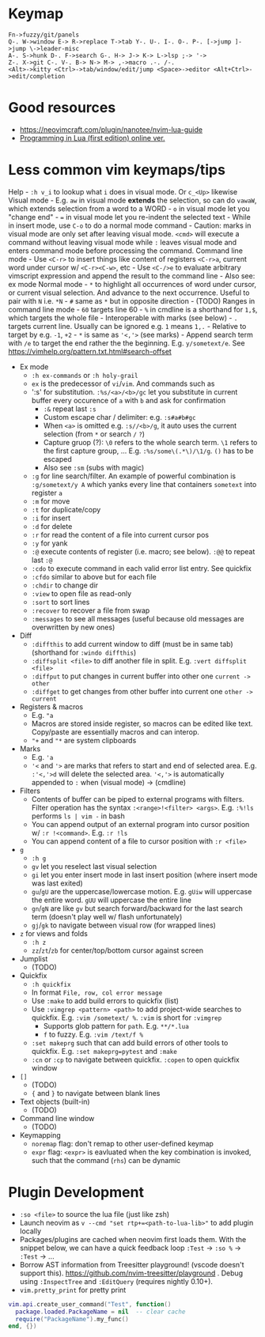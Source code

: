 # Keymap

```
Fn->fuzzy/git/panels
Q-. W->window E-> R->replace T->tab Y-. U-. I-. O-. P-. [->jump ]->jump \->leader-misc
A-. S->hunk D-. F->search G-. H-> J-> K-> L->lsp ;-> '->
Z-. X->git C-. V-. B-> N-> M-> ,->macro .-. /-.
<Alt>->kitty <Ctrl>->tab/window/edit/jump <Space>->editor <Alt+Ctrl>->edit/completion
```

# Good resources

- https://neovimcraft.com/plugin/nanotee/nvim-lua-guide
- [Programming in Lua (first edition) online ver.](https://www.lua.org/pil/contents.html)

# Less common vim keymaps/tips

Help
    - `:h v_i` to lookup what `i` does in visual mode. Or `c_<Up>` likewise
Visual mode
    - E.g. `aw` in visual mode **extends** the selection, so can do `vawaW`, which extends selection from a word to a WORD
    - `o` in visual mode let you "change end"
    - `=` in visual mode let you re-indent the selected text
    - While in insert mode, use `C-o` to do a normal mode command
    - Caution: marks in visual mode are only set after leaving visual mode. `<cmd>` will execute a command without leaving visual mode while `:` leaves visual mode and enters command mode before processing the command.
Command line mode
    - Use `<C-r>` to insert things like content of registers `<C-r>a`, current word under cursor w/ `<C-r><C-w>`, etc
    - Use `<C-/>e` to evaluate arbitrary vimscript expression and append the result to the command line
    - Also see: ex mode
Normal mode
    - `*` to highlight all occurrences of word under cursor, or current visual selection. And advance to the next occurrence. Useful to pair with `N` i.e. `*N`
    - `#` same as `*` but in opposite direction
    - (TODO)
Ranges in command line mode
    - `60` targets line 60
    - `%` in cmdline is a shorthand for `1,$`, which targets the whole file
    - Interoperable with marks (see below)
    - `.` targets current line. Usually can be ignored e.g. `1` means `1,.`
    - Relative to target by e.g. `-1`, `+2`
    - `*` is same as `'<,'>` (see marks)
    - Append search term with `/e` to target the end rather the the beginning. E.g. `y/sometext/e`. See https://vimhelp.org/pattern.txt.html#search-offset
- Ex mode
    - `:h ex-commands` or `:h holy-grail`
    - `ex` is the predecessor of `vi`/`vim`. And commands such as 
    - ':s' for substitution. `:%s/<a>/<b>/gc` let you substitute in current buffer every occurence of `a` with `b` and ask for confirmation
        - `:&` repeat last `:s`
        - Custom escape char / delimiter: e.g. `:s#a#b#gc`
        - When `<a>` is omitted e.g. `:s//<b>/g`, it auto uses the current selection (from `*` or search `/` `?`)
        - Capture gruop (?): `\0` refers to the whole search term. `\1` refers to the first capture group, ... E.g. `:%s/some\(.*\)/\1/g`. `()` has to be escaped
        - Also see `:sm` (subs with magic)
    - `:g` for line search/filter. An example of powerful combination is `:g/sometext/y A` which yanks every line that containers `sometext` into register `a`
    - `:m` for move
    - `:t` for duplicate/copy
    - `:i` for insert
    - `:d` for delete
    - `:r` for read the content of a file into current cursor pos
    - `:y` for yank
    - `:@` execute contents of register (i.e. macro; see below). `:@@` to repeat last `:@`
    - `:cdo` to execute command in each valid error list entry. See quickfix
    - `:cfdo` similar to above but for each file
    - `:chdir` to change dir
    - `:view` to open file as read-only
    - `:sort` to sort lines
    - `:recover` to recover a file from swap
    - `:messages` to see all messages (useful because old messages are overwritten by new ones)
- Diff
    - `:diffthis` to add current window to diff (must be in same tab) (shorthand for `:windo diffthis`)
    - `:diffsplit <file>` to diff another file in split. E.g. `:vert diffsplit <file>`
    - `:diffput` to put changes in current buffer into other one `current -> other`
    - `:diffget` to get changes from other buffer into current one `other -> current`
- Registers & macros
    - E.g. `"a`
    - Macros are stored inside register, so macros can be edited like text. Copy/paste are essentially macros and can interop.
    - `"+` and `"*` are system clipboards
- Marks
    - E.g. `'a`
    - `'<` and `'>` are marks that refers to start and end of selected area. E.g. `:'<,'>d` will delete the selected area. `'<,'>` is automatically appended to `:` when (visual mode) -> (cmdline)
- Filters
    - Contents of buffer can be piped to external programs with filters. Filter operation has the syntax `:<range>!<filter> <args>`. E.g. `:%!ls` performs `ls | vim -` in bash
    - You can append output of an external program into cursor position w/ `:r !<command>`. E.g. `:r !ls`
    - You can append content of a file to cursor position with `:r <file>`
- `g`
    - `:h g`
    - `gv` let you reselect last visual selection
    - `gi` let you enter insert mode in last insert position (where insert mode was last exited)
    - `gu`/`gU` are the uppercase/lowercase motion. E.g. `gUiw` will uppercase the entire word. `gUU` will uppercase the entire line
    - `gn`/`gN` are like `gv` but search forward/backward for the last search term (doesn't play well w/ flash unfortunately)
    - `gj`/`gk` to navigate between visual row (for wrapped lines)
- `z` for views and folds
    - `:h z`
    - `zz`/`zt`/`zb` for center/top/bottom cursor against screen
- Jumplist
    - (TODO)
- Quickfix
    - `:h quickfix`
    - In format `File, row, col error message`
    - Use `:make` to add build errors to quickfix (list)
    - Use `:vimgrep <pattern> <path>` to add project-wide searches to quickfix. E.g. `:vim /sometext/ %`. `:vim` is short for `:vimgrep`
        - Supports glob pattern for `path`. E.g. `**/*.lua`
        - `f` to fuzzy. E.g. `:vim /text/f %`
    - `:set makeprg` such that can add build errors of other tools to quickfix. E.g. `:set makeprg=pytest` and `:make`
    - `:cn` or `:cp` to navigate between quickfix. `:copen` to open quickfix window
- `[]`
    - (TODO)
    - `{` and `}` to navigate between blank lines
- Text objects (built-in)
    - (TODO)
- Command line window
    - (TODO)
- Keymapping
    - `noremap` flag: don't remap to other user-defined keymap
    - `expr` flag: `<expr>` is eavluated when the key combination is invoked, such that the command (`rhs`) can be dynamic

# Plugin Development

- `:so <file>` to source the lua file (just like zsh)
- Launch neovim as `v --cmd "set rtp+=<path-to-lua-lib>"` to add plugin locally
- Packages/plugins are cached when neovim first loads them. With the snippet below, we can have a quick feedback loop `:Test` -> `:so %` -> `:Test` -> ...
- Borrow AST information from Treesitter playground! (vscode doesn't support this). https://github.com/nvim-treesitter/playground . Debug using `:InspectTree` and `:EditQuery` (requires nightly 0.10+).
- `vim.pretty_print` for pretty print

```lua
vim.api.create_user_command("Test", function()
  package.loaded.PackageName = nil  -- clear cache
  require("PackageName").my_func()
end, {})
```
